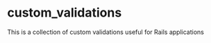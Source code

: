 custom_validations
==================

This is a collection of custom validations useful for Rails applications